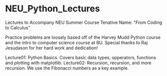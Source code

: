 # NEU_Python_Lectures
Lectures to Accompany NEU  Summer Course
Tenative Name: "From Coding to Calculus"

Practice problems are loosely based off of the Harvey Mudd Python course and the intro to computer science course at BU. 
Special thanks to Raj Jesudason for her hard work and dedication!


Lecture01: Python Basics. Covers basic data types, opperators, functions and plotting with matplotlib. 
Lecture02: Recursion, recursion, and more recursion. We use the Fibonacci numbers as a key example. 
